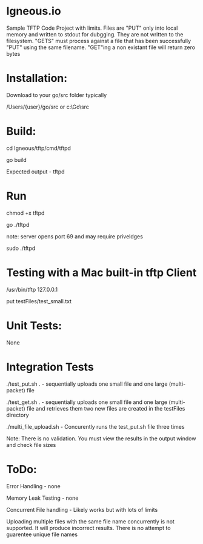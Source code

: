 # Igneous.io
Sample TFTP Code Project with limits. 
Files are "PUT" only into local memory and written to stdout for dubgging. They are not written to the filesystem. "GETS" must process against a file that has been successfully "PUT" using the same filename.  "GET"ing a non existant file will return zero bytes

# Installation:
Download to your go/src folder typically 

/Users/{user}/go/src
  or
c:\Go\src

# Build:

cd Igneous/tftp/cmd/tftpd

go build

Expected output - tftpd

# Run
chmod +x tftpd

go ./tftpd

note: server opens port 69 and may require priveldges 

sudo ./tftpd

# Testing with a Mac built-in tftp Client
/usr/bin/tftp 127.0.0.1

put testFiles/test_small.txt

# Unit Tests:
None

# Integration Tests
./test_put.sh . - sequentially uploads one small file and one large (multi-packet) file

./test_get.sh . - sequentially uploads one small file and one large (multi-packet) file and retrieves them two new files are created in the testFiles directory

./multi_file_upload.sh - Concurently runs the test_put.sh file three times 

Note: There is no validation. You must view the results in the output window and check file sizes


# ToDo:
Error Handling - none 

Memory Leak Testing - none

Concurrent File handling - Likely works but with lots of limits

Uploading multiple files with the same file name concurrently is not supported. It will produce incorrect results. There is no attempt to guarentee unique file names


